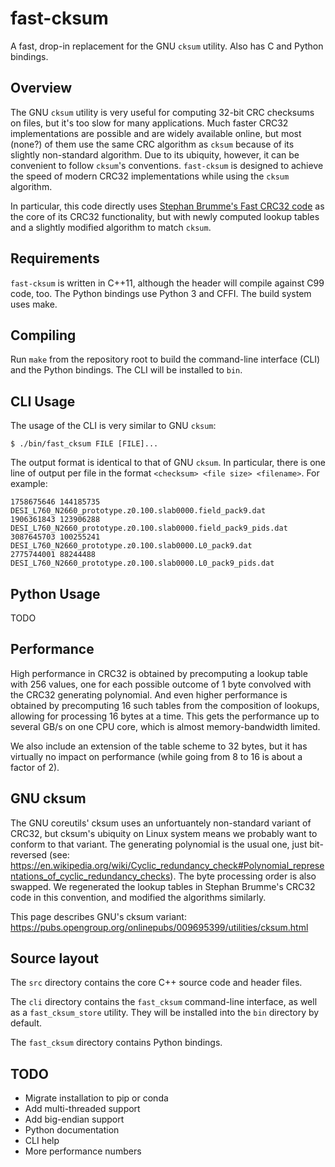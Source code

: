 # fast-cksum
A fast, drop-in replacement for the GNU `cksum` utility.  Also has C and Python bindings.

## Overview
The GNU `cksum` utility is very useful for computing 32-bit CRC checksums on files,
but it's too slow for many applications.  Much faster CRC32 implementations are possible
and are widely available online, but most (none?) of them use the same CRC algorithm
as `cksum` because of its slightly non-standard algorithm.  Due to its ubiquity, however,
it can be convenient to follow `cksum`'s conventions.  `fast-cksum` is designed to achieve
the speed of modern CRC32 implementations while using the `cksum` algorithm.

In particular, this code directly uses [Stephan Brumme's Fast CRC32 code](https://create.stephan-brumme.com/crc32/)
as the core of its CRC32 functionality, but with newly computed lookup tables
and a slightly modified algorithm to match `cksum`.

## Requirements
`fast-cksum` is written in C++11, although the header will compile against C99 code, too.  The Python bindings use Python 3 and CFFI.  The build system uses make.

## Compiling
Run `make` from the repository root to build the command-line interface (CLI) and the Python bindings.  The CLI will be installed to `bin`.


## CLI Usage
The usage of the CLI is very similar to GNU `cksum`: 
```console
$ ./bin/fast_cksum FILE [FILE]...
```

The output format is identical to that of GNU `cksum`.  In particular, there is one line of output per file in the format `<checksum> <file size> <filename>`.
For example:
```
1758675646 144185735 DESI_L760_N2660_prototype.z0.100.slab0000.field_pack9.dat
1906361843 123906288 DESI_L760_N2660_prototype.z0.100.slab0000.field_pack9_pids.dat
3087645703 100255241 DESI_L760_N2660_prototype.z0.100.slab0000.L0_pack9.dat
2775744001 88244488 DESI_L760_N2660_prototype.z0.100.slab0000.L0_pack9_pids.dat
```

## Python Usage
TODO

## Performance
High performance in CRC32 is obtained by precomputing a lookup table with 256 values,
one for each possible outcome of 1 byte convolved with the CRC32 generating polynomial.
And even higher performance is obtained by precomputing 16 such tables from the
composition of lookups, allowing for processing 16 bytes at a time.  This gets the
performance up to several GB/s on one CPU core, which is almost memory-bandwidth limited.

We also include an extension of the table scheme to 32 bytes, but it has virtually no
impact on performance (while going from 8 to 16 is about a factor of 2).


## GNU cksum
The GNU coreutils' cksum uses an unfortuantely non-standard variant of CRC32, but cksum's
ubiquity on Linux system means we probably want to conform to that variant.  The generating
polynomial is the usual one, just bit-reversed (see: https://en.wikipedia.org/wiki/Cyclic_redundancy_check#Polynomial_representations_of_cyclic_redundancy_checks).
The byte processing order is also swapped.  We regenerated the lookup
tables in Stephan Brumme's CRC32 code in this convention, and modified the algorithms
similarly.

This page describes GNU's cksum variant: https://pubs.opengroup.org/onlinepubs/009695399/utilities/cksum.html


## Source layout
The `src` directory contains the core C++ source code and header files.

The `cli` directory contains the `fast_cksum` command-line interface, as well as a `fast_cksum_store` utility.  They will be installed into the `bin` directory by default.

The `fast_cksum` directory contains Python bindings.

## TODO
- Migrate installation to pip or conda
- Add multi-threaded support
- Add big-endian support
- Python documentation
- CLI help
- More performance numbers

